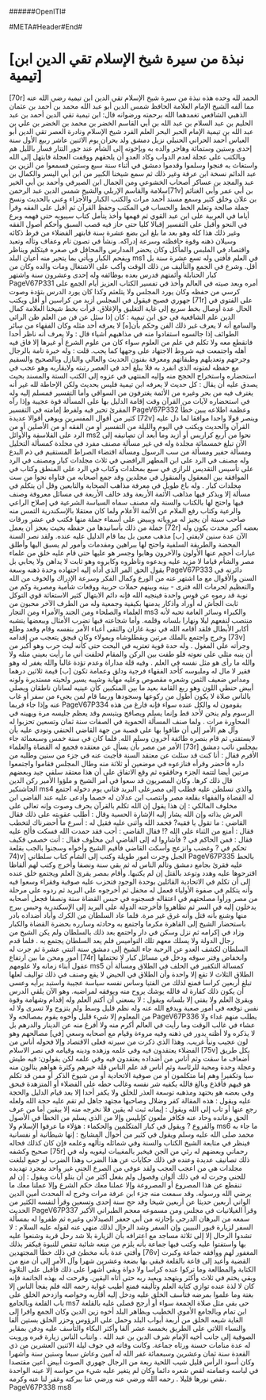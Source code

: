 ﻿######OpenITI#

#META#Header#End#

# [نبذة من سيرة شيخ الإسلام تقي الدين ابن تيمية]

[70r] الحمد لله وحده هذه نبذة من سيرة شيخ الإسلام تقي الدين ابن تيمية
رضي الله عنه مما ألفه الشيخ الإمام العلامة الحافظ شمس الدين أبو عبد الله محمد بن أحمد
بن عثمان الذهبي الشافعي تغمدهما الله برحمته ورضوانه قال:
ابن تيمية تقي الدين أحمد بن عبد الحليم بن عبد السلام بن عبد الله بن أبي القاسم
الخضر بن محمد بن الخضر بن علي بن عبد الله بن تيمية الإمام الحبر البحر العلم الفرد
شيخ الإسلام ونادرة العصر تقي الدين أبو العباس أحمد الحراني الحنبلي نزيل دمشق ولد
بحران يوم الاثنين عاشر ربيع الأول سنة إحدى وستين وستمائة وهاجر والده به وبإخوته
إلى الشأم عند جور التتار فسار بالليل هم وبالكتب على عجلة لعدم الدواب وكاد العدو
أن يلحقهم ووقفت العجلة فابتهل إلى الله واستغاث به فنجوا وسلموا وقدموا دمشق في
أثناء سنة سبع وستين فسمعوا من الزين بن عبد الدائم نسخة ابن عرفة وغير ذلك ثم سمع
شيخنا الكبير من ابن أبي اليسر والكمال بن عبد والمجد بن عساكر أصحاب الخشوعي
ومن الجمال ابن الصيرفي وأحمد بن أبي الخير سلامة والقاسم الإربلي والشيخ شمس الدين
عبد الرحمن[71v] بن أبي عمر وأبي الغنائم بن علان وخلق كثير وسمع مسند أحمد
مرات والكتب الكبار والأجزاء وعني بالحديث ونسخ جملة صالحة وتعلم الخط والحساب
في المكتب وحفظ القرآن ثم أقبل على الفقه وقرأ أياما  في العربية على ابن عبد القوي ثم
فهمها وأخذ يتأمل كتاب سيبويه حتى فهمه وبرع في النحو وأقبل على التفسير إقبالا كليا
حتى حاز فيه قصب السبق وأحكم أصول الفقه وغير ذلك هذا كله وهو بعد ما بلغ ابن
بضع عشرة سنة فابتهر الفضلاء من فرط ذكائه وسيلان ذهنه وقوة حافظته وسرعة
إدراكه.
ونشأ في تصون تام وعفاف وتأله وتعبد واقتصاد في الملبس والمأكل وكان يحضر
المدارس والمحافل في صغره فيتكلم ويناظر ويفحم الكبار ويأتي بما يتحير منه أعيان البلد ms1
في العلم فأفتى وله تسع عشرة سنة بل أقل.
وشرع في الجمع والتأليف من ذلك الوقت وأكب على الاشتغال ومات والده
وكان من كبار الحنابلة وأئمتهم فدرس بعده بوظائفه وله إحدى وعشرون سنة واشتهر
PageV67P331
أمره وبعد صيته في العالم وأخذ في تفسير الكتاب العزيز أيام الجمع على كرسي من حفظه
وكان يورد المجلس ولا يتلعثم وكذا كان يورد الدرس بتؤدة وصوت جهوري فصيح
فيقول في المجلس أزيد من كراسين أو أقل ويكتب [71r] على الفتوى في الحال عدة
أوصال بخط سريع إلى غاية التغليق والإغلاق.
قرأت بخط شيخنا العلامة كمال الدين علم الشافعية في حق ابن تيمية : كان إذا
سئل عن فن من العلم ظن الرائي والسامع أنه لا يعرف غير ذلك الفن وحكم بأن[ه]
لا يعرفه أحد مثله وكان الفقهاء من سائر الطوائف إذا جالسوه استفادوا منه في
مذاهبهم أشياء قال : ولا يعرف أنه ناظر أحدا فانقطع معه ولا تكلم في علم من العلوم
سواء كان من علوم الشرع أو غيرها إلا فاق فيه أهله واجتمعت فيه شروط الاجتهاد
على وجهها كما يجب.
قلت : وله خبرة تامة بالرجال وجرحهم وتعديلهم وطبقاتهم ومعرفة بفنون الحديث
والعالي والنازل وبالصحيح والسقيم مع حفظه لمتونه الذي انفرد به فلا يبلغ أحد في العصر
رتبته ولايقاربه وهو عجب في استحضاره واستخراج الحجج منه وإليه المنتهى في عزوه
إلى الكتب الستة والمسند بحيث يصدق عليه أن يقال : كل حديث لا يعرفه ابن تيمية
فليس بحديث ولكن الإحاطة لله غير أنه يغترف فيه من بحر وغيره من الأئمة يغترفون
من السواقي وأما التفسير فمسلم إليه وله في استحضاره لآيات من القرآن وقت إقامة
الدليل بها على المسألة قوة عجيبة وإذا رآه المقرئ تحير فيه ولفرط إمامته في التفسير
PageV67P332
وعظمة اطلاعه يبين خطأ كثير من أقوال المفسرين ويوهي أقوالا عديدة [72v]
وينصر قولا واحدا موافقا لما دل عليه القرآن والحديث ويكتب في اليوم والليلة من التفسير
أو من الفقه أو من الأصلين أو من الرد على الفلاسفة والأوائل ms2 نحوا من أربع كراريس أو
أزيد وما أبعد أن تصانيفه إلى الآن تبلغ خمسمائة مجلدة وله في غير مسألة مصنف مفرد في
مجلدة كمسألة التحليل ومسألة حفير ومسألة من سب الرسول ومسألة اقتضاء الصراط
المستقيم في ذم البدع وله مصنف في الرد على ابن المطهر الرافضي في ثلاث مجلدات كبار
ومصنف في الرد على تأسيس التقديس للرازي في سبع بمحلدات وكتاب في الرد على
المنطق وكتاب في الموافقة بين المعقول والمنقول في مجلدين وقد جمع أصحابه من فتاواه نحوا
من ست مجلدات كبار .
وله باع طويل في معرفة مذاهب الصحابة والتابعين وقل أن يتكلم في مسألة إلا
ويذكر فيها مذاهب الأئمة الأربعة وقد خالف الأربعة في مسائل معروفة وصنف فيها
واحتج لها بالكتاب والسنة وله مصنف سماه السياسة الشرعية في إصلاح الراعي والرعية
وكتاب رفع الملام عن الأئمة الأعلام ولما كان معتقلا بالإسكندرية التمس منه صاحب
سبتة أن يجيز له مروياته ويبيض على أسماء جملة منها فكتب في عشر ورقات جملة من
ذلك بأسانيدها من حفظه بحيث يعجز أن يعمل [72r] بعضه أكبر محدث يكون
وله الآن عدة سنين لايفتي [ب] مذهب معين بل بما قام الدليل عليه عنده.
ولقد نصر السنة المحضة والطريقة السلفية واحتج لها ببراهين ومقدمات وأمور لم
يسبق اليها وأطلق عبارات أحجم عنها الأولون والآخرون وهابوا وجسر هو عليها حتى
قام عليه خلق من علماء مصر والشأم قياما لا مزيد عليه وبدعوه وناظروه وكابروه وهو
ثابت لا يداهن ولا يحابي بل يقول الحق المر الذي أداه إليه اجتهاده وحدة  ذهنه وسعة
PageV67P333
دائرته في السنن والأقوال مع ما اشتهر عنه من الورع وكمال الفكر وسرعة الإدراك
والخوف من الله والتعظيم لحرمات الله فترى - بينه وبينهم حملات حربية ووقعات
شأمية ومصرية وكم من نوبة قد رموه عن قوس واحدة فينجيه الله فإنه دائم الابتهال كثير
الاستغاثة قوي التوكل ثابت الجأش له أوراد وأذكار يدمنها بكيفية وجمعية وله من
الطرف الآخر محبون من العلماء والصلحاء ومن الجند والأمراء ومن التجار ms3 والكبراء
وسائر العامة تحبه لأنه منتصب لنفعهم ليلا ونهارا بلسانه وقلمه.
وأما شجاعته فبها تضرب الأمثال وببعضها يتشبه أكابر الأبطال فلقد أقامه الله في
نوبة غازان والتقى أعباء الأمر بنفسه وقام وقعد وطلع وخرج واجتمع بالملك مرتين
وبقطلوشاه وبمولاء وكان قبجق يتعجب من إقدامه [73v] وجرأته على المغول .
وله حدة قوية تعتريه في البحث حتى كأنه ليث حرب وهو أكبر من أن ينبه مثلي
على نعوته فلو طفت بين الركن والمقام لحلفت أني ما رأيت بعيني مثله ولا والله ما رأى
هو مثل نفسه في العلم .
وفيه قلة مداراة وعدم تؤدة غالبا والله يغفر له وهو فقير لا مال له وملبوسه كأحد
الفقهاء فرجية ودلق وعمامة تكون [ب] قيمة ثلاثين درهما ومداس ضعيف الثمن
وشعره مقصوص وعليه مهابة وشيبه يسير ولحيته مستديرة ولونه أبيض حنطي اللون وهو
ربع القامة بعيد ما بين المنكبين كأن عينيه لسانان ناطقان ويصلي بالناس صلاة لا يكون
أطول من ركوعها وسجودها وربما قام لمن يجيء من سفر أو غاب عنه وإذا جاء فربما
PageV67P334
يقومون له والكل عنده سواء فإنه فارغ من هذه الرسوم ولم ينحن لأحد قط وإنما يسلم
ويصافح ويتبسم وقد يعظم جليسه مرة ويهينه في المحاورة مرات .
ولما صنف المسألة الحموية في الصفات سنة ثمان وتسعين تحزبوا له وآل هم الأمر
إلى أن طافوا بها على قصبة من جهة القاضي الحنفي ونودي عليه بأن لايستفتي ثم قام
بنصره طائفة آخرون وسلم الله.
فلما كان في سنة خمس وسبعمائة جاء الأمر من مصر بأن يسأل عن معتقده فجمع
له القضاة والعلماء [73r] بمجلس نائب دمشق الأفرم فقال : أنا كنت قد سئلت عن
معتقد السنة  فأجبت عنه في جزء من سنين وطلبه من داره فأحضر وقرأه فنازعوه في
موضعين أو ثلاثة منه وطال المجلس فقاموا واجتمعوا مرتين أيضا لتتمة الجزء وحاققوه ثم
وقع الاتفاق على أن هذا معتقد سلفي جيد وبعضهم قال ذلك كرها.
وكان المصريون قد سعوا في أمر الشيخ و ملؤوا الأمير ركن الدين الجاشنكير ms4
والذي تسلطن عليه فطلب إلى مصرعلى البريد فثاني يوم دخوله اجتمع له القضاة
والفقهاء بقلعة مصر وانتصب ابن عدلان له خصما وادعى عليه عند القاضي ابن مخلوف
المالكي : إن هذا يقول إن الله تكلم بالقرآن بحرف وصوت وإنه تعالى على العرش بذاته
وإن الله يشار إليه الإشارة الحسية وقال : أطلب عقوبته على ذلك فقال القاضي : ما
تقول يا فقيه? فحمد الله وأثنى عليه فقيل له : أسرع ما أحضرناك لتخطب فقال :
أمنع من الثناء على الله ?! فقال القاضي : أجب فقد حمدت الله فسكت فألح عليه
فقال : فمن الحاكم في ? فأشاروا له إلى القاضي ابن مخلوف فقال : أنت خصمي
فكيف تحكم في ? وغضب وانزعج وأسكت القاضي فأقيم الشيخ وأخواه وسجنوا
بالجب بقلعة (74v] الجبل وجرت أمور طويلة وكتب إلى الشأم كتاب سلطاني
PageV67P335
بالحط عليه فقرئ بجامع دمشق وتألم الناس له ثم بقي سنة ونصفا وأخرج وكتب لهم
ألفاظا اقترحوها عليه وهدد وتوعد بالقتل إن لم يكتبها.
وأقام بمصر يقرئ العلم ويجتمع خلق عنده إلى أن تكلم في الاتحادية القائلين بوحدة
الوجود فتحزب عليه صوفية وفقراء وسعوا فيه وأنه يتكلم في صفوة الأولياء فعمل له
محفل ثم أخرجوه على البريد ثم ردوه على مرحلة من مصر ورأوا مصلحتهم في اعتقاله
فسجنوه في حبس القضاة سنة ونصفا فجعل أصحابه يدخلون إليه في السر ثم تظاهروا
فأخرجته الدولة على البريد إلى الإسكندرية وحبس ببرج منها وشنع بأنه قتل وأنه غرق
غير مرة.
فلما عاد السلطان من الكرك وأباد أضداده بادر باستحضار الشيخ إلى القاهرة
مكرما واجتمع به وحادثه وسارره بحضرة القضاة والكبار وزاد في إكرامه ثم نزل وسكن
في دار واحتمع بعد ذلك بالسلطان ولم يكن الشيخ من رجال الدولة ولا يسلك معهم
تلك النواميس فلم يعد السلطان يجتمع به .
فلما قدم السلطان لكشف العدو عن الرحبة جاء الشيخ إلى دمشق سنة اثنتي عشرة
ثم جرت له أمور ومحن ما بين ارتفاع [74r] وانخفاض وفتر سوقه ودخل في مسائل
كبار لا تحتملها عقول أبناء زمانه ولا علومهم ms5 كمسالة التكفير في الحلف في الطلاق
ومسألة أن الطلاق الثلاث لا تقع إلا واحدة وأن الطلاق في الحيض لا يقع وصنف في
ذلك تواليف لعلها تبلغ أربعين كراسا فمنع لذلك من الفتيا وساس نفسه سياسة عجيبة
واستبد برأيه وعسى أن يكون ذلك كفارة له فالله يوشك يروح منه ويوفقه لمراضيه.
وهو الآن يلقي الدرس ويقرئ العلم ولا يفتي إلا بلسانه ويقول : لا يسعني أن أكتم
العلم وله إقدام وشهامة وقوة نفس توقعه في أمور صعبة ويدفع الله عنه وله نظم قليل
وسط ولم يتزوج ولا تسرى ولا له من المعلوم إلا شيء قليل وأخوه يقوم بمصالحه ولا
PageV67P336
يطلب منهم غداء ولا عشاء في غالب الوقت وما رأيت في العالم أكرم منه ولا أفرغ منه
عن الدينار والدرهم بل لا يذكره ولا أظنه يدور في ذهنه وفيه مروءة وقيام مع أصحابه
وسعي [في] مصالحهم وهو لون عجيب ونبأ غريب.
وهذا الذي ذكرت من سيرته فعلى الاقتصاد وإلا فحوله أناس من الفضلاء
يعتقدون فيه وفي علمه وزهده ودينه وقيامه في نصر الاسلام [75v] بكل طريق
أضعاف ما سقت وثم أناس من أضداده يعتقدون فيه وفي علمه لكن يقولون: فيه طيش
وعجلة وحدة ومحبة للرئاسة وثم أناس قد علم الناس قلة خيرهم وكثرة هواهم ينالون منه
سبا وتكفيرا وهم إما متكلمون أو من صوفية الاتحادية أو من شيوخ الذكر أو ممن قد
تكلم هو فيهم فأقذع وبالغ فالله يكفيه شر نفسه وغالب حطه على الفضلاء أو المتزهدة
فبحق وفي بعضه هو بحتهد ومذهبه  توسعة العذر للخلق ولا يكفر أحدا إلا بعد قيام
الدليل والحجة عليه ويقول : هذه المقالة كفر وضلال وصاحبها مجتهد جاهل لم تقم عليه
حجة الله ولعله رجع عنها أو تاب إلى الله ويقول : إيمانه ثبت له يقين فلا نخرجه منه إلا
بيقين أما من عرف الحق وعانده وحاد عنه فكافر ملعون كإبليس وإلا من الذي يسلم
من الخطأ في الأصول والفروع ? ويقول في كبار المتكلمين والحكماء : هؤلاء ما عرفوا
الإسلام ولا ms6 ما جاء به محمد صلى الله عليه وسلم ويقول في كثير من أحوال المشايخ :
إنها شيطانية أو نفسانية فينظر في متابعة الشيخ الكتاب والسنة وفي شمائله وتألهه وعلمه فإن
كان كذلك فحاله صحيح وكشفه [75r] رحماني وبعضهم له رئي من الجن فيخبر
بالمغيبات ليغويه وله في ذلك تصانيف عديدة وعنده في ذلك حكايات عن هذا
الضرب وهذا الضرب لو جمع لبلغت مجلدات هي من اعجب العجب ولقد عوفي من
الصرع الجني غير واحد بمجرد تهديده للجني وجرت له في ذلك ألوان وفصول ولم يفعل
أكثر من أن يتلو آيات ويقول : إن لم تنقطع عن هذا المصروع أو المصروعة وإلا عملنا
معك حكم الشرع وإلا عملنا معك ما يرضي الله ورسوله.
وقد سمعت منه جزء ابن عرفة مرات وخرج له المحدث أمين الدين الواني أربعين
حديثا عن أربعين شيخا وقد حج سنة إحدى وتسعين وقرأ لنفسه الكثير من الحديث
PageV67P337
وقرأ الغيلانيات في مجلس ومن مسموعه معجم الطبراني الأكبر سمعه من البرهان الدرجي
بإجازته من أبي جعفر الصيدلاني وغيره ثم ظفروا له بمسألة السفر لزيارة قبور النبيين وإن
السفر وشد الرحال لذلك منهي عنه لقوله عليه السلام : لا تشدوا الرحال إلا إلى ثلاثة
مساجد مع اعترافه بأن الزيارة بلا شد رحل قربة وشنعوا عليه بها واستفتوا عليه وكتب
فيها جماعة بأنه يلزم من منعه شائبة تنقص للنبوة فيكفر بذلك وأفتى عدة بأنه مخطئ في
ذلك خطأ المجتهدين [76v] المغفور لهم ووافقه جماعة وكبرت القضية وأعيد إلى قاعة
بالقلعة فبقي بها بضعة وعشرين شهرا وآل الأمر إلى أن منع من الكتابة والمطالعة وما
تركوا عنده كراسا ولا دواة وبقي أشهرا على ذلك فأقبل على التلاوة وبقي يختم في
ثلاث وأكثر ويتهجد ويعبد ربه حتى أتاه اليقين.
وفرحت له بهذه الخاتمة فإنه كان لا لذة عنده توازي كتابة العلم وتأليفه فمنع
أطيب غواية رحمه الله فلم يفجأ الناس إلا بغتة وما علموا بمرضه فتأسف الخلق عليه ودخل
إليه أقاربه وخواصه وازدحم الخلق على باب القلعة وبالجامع ms7 حى بقي مثل صلاة الجمعة
سواء أو أرجح فصلى عليه بالقلعة ابن تمام وبالجامع الأموي الخطيب وبظاهر البلد أخوه
زين الدين وكان الجمع وافرا إلى الغاية شيعه الخلق من أربعة أبواب البلد وحمل على
الرؤوس وحزر الخلق بستين ألفا والنساء اللاتي على الطريق بخمسة عشر ألفا وأكثر البكاء
والتأسف عليه ودفن بمقابر الصوفية إلى جانب أخيه الإمام شرف الدين بن عبد الله .
وانتاب الناس زيارة قبره ورويت له عدة منامات حسنة ورثاه جماعة.
وكانت وفاته في جوف ليلة الاثنين العشرين من ذي القعدة سنة ثمان وعشرين
وسبعمائة غفر الله له آمين وعاش سبعا وستين سنة وأشهرا وكان أسود الرأس قليل شيب
اللحية ربعة من الرجال جهوري الصوت أبيض أعين مقتصدا في لباسه وعمامته لقص
شعره دائما وكان لم يتغير عليه شيء من حواسه إلا عينه الواحدة نقص نورها قليلا .
رحمه الله ورضي عنه ورضي عنا ببركته وغفر لنا عنه وكرمه.
PageV67P338 ms8